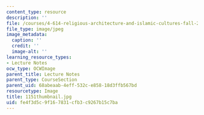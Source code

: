 ```yaml
---
content_type: resource
description: ''
file: /courses/4-614-religious-architecture-and-islamic-cultures-fall-2002/fe4f3d5c9f167831cfb3c9267b15c7ba_1151thumbnail.jpg
file_type: image/jpeg
image_metadata:
  caption: ''
  credit: ''
  image-alt: ''
learning_resource_types:
- Lecture Notes
ocw_type: OCWImage
parent_title: Lecture Notes
parent_type: CourseSection
parent_uid: 68abeaab-4eff-532c-e858-18d3ffb567bd
resourcetype: Image
title: 1151thumbnail.jpg
uid: fe4f3d5c-9f16-7831-cfb3-c9267b15c7ba
---
```

